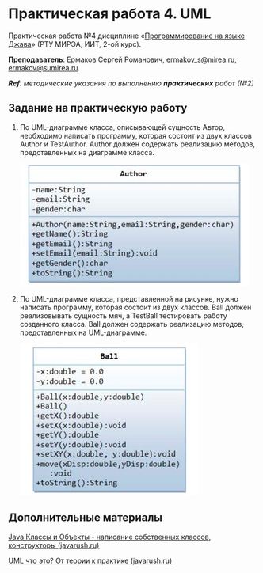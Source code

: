 # Практическая работа 4. UML
Практическая работа №4 дисциплине «[Программирование на языке Джава](https://online-edu.mirea.ru/course/view.php?id=4053)» (РТУ МИРЭА, ИИТ, 2-ой курс).

**Преподаватель**: Ермаков Сергей Романович, ermakov_s@mirea.ru, ermakov@sumirea.ru.

***Ref**: методические указания по выполнению **практических** работ (№2)*

## Задание на практическую работу

1. По UML-диаграмме класса, описывающей сущность Автор, необходимо написать программу, которая состоит из двух классов Author и TestAuthor. 
   Author должен содержать реализацию методов, представленных на диаграмме класса.
   
   ![](opt1/Author.jpg)
   
2. По UML-диаграмме класса, представленной на рисунке, нужно написать программу, которая состоит из двух классов. Ball должен реализовывать сущность мяч, а TestBall тестировать работу созданного класса. Ball должен содержать реализацию методов, представленных на UML-диаграмме.
   
   ![](opt2/Ball.jpg)


## Дополнительные материалы

[Java Классы и Объекты - написание собственных классов, конструкторы (javarush.ru)](https://javarush.ru/groups/posts/1949-znakomstvo-s-klassami-napisanie-sobstvennihkh-klassov-konstruktorih)

[UML что это? От теории к практике (javarush.ru)](https://javarush.ru/groups/posts/uml-v-java)
